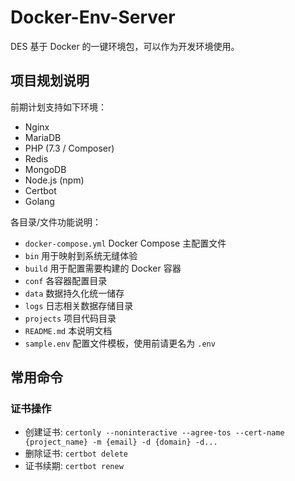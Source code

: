 # Docker-Env-Server

DES 基于 Docker 的一键环境包，可以作为开发环境使用。

## 项目规划说明

前期计划支持如下环境：

- Nginx
- MariaDB
- PHP (7.3 / Composer)
- Redis
- MongoDB
- Node.js (npm)
- Certbot
- Golang

各目录/文件功能说明：

- `docker-compose.yml` Docker Compose 主配置文件
- `bin` 用于映射到系统无缝体验
- `build` 用于配置需要构建的 Docker 容器
- `conf` 各容器配置目录
- `data` 数据持久化统一储存
- `logs` 日志相关数据存储目录
- `projects` 项目代码目录
- `README.md` 本说明文档
- `sample.env` 配置文件模板，使用前请更名为 `.env`

## 常用命令

### 证书操作

- 创建证书: `certonly --noninteractive --agree-tos --cert-name {project_name} -m {email} -d {domain} -d...`
- 删除证书: `certbot delete`
- 证书续期: `certbot renew`
